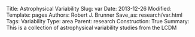 Title: Astrophysical Variability
Slug: var
Date: 2013-12-26
Modified: 
Template: pages
Authors: Robert J. Brunner
Save_as: research/var.html
Tags: Variability
Type: area
Parent: research
Construction: True
Summary: This is a collection of astrophysical variability studies from the LCDM
